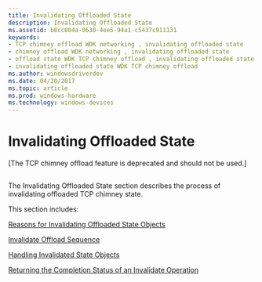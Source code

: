 ```yaml
---
title: Invalidating Offloaded State
description: Invalidating Offloaded State
ms.assetid: b8cc004a-0630-4ee5-94a1-c5437c911131
keywords:
- TCP chimney offload WDK networking , invalidating offloaded state
- chimney offload WDK networking , invalidating offloaded state
- offload state WDK TCP chimney offload , invalidating offloaded state
- invalidating offloaded state WDK TCP chimney offload
ms.author: windowsdriverdev
ms.date: 04/20/2017
ms.topic: article
ms.prod: windows-hardware
ms.technology: windows-devices
---
```


# Invalidating Offloaded State


\[The TCP chimney offload feature is deprecated and should not be used.\]

## <a href="" id="ddk-invalidating-offloaded-state-ng"></a>


The Invalidating Offloaded State section describes the process of invalidating offloaded TCP chimney state.

This section includes:

[Reasons for Invalidating Offloaded State Objects](reasons-for-invalidating-offloaded-state-objects.md)

[Invalidate Offload Sequence](invalidate-offload-sequence.md)

[Handling Invalidated State Objects](handling-invalidated-state-objects.md)

[Returning the Completion Status of an Invalidate Operation](returning-the-completion-status-of-an-invalidate-operation.md)

 

 





